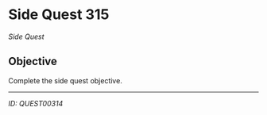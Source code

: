 # Side Quest 315

*Side Quest*

## Objective
Complete the side quest objective.

---
*ID: QUEST00314*